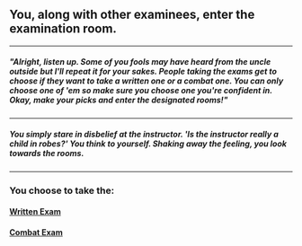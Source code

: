## You, along with other examinees, enter the examination room.

---
##### "Alright, listen up. Some of you fools may have heard from the uncle outside but I'll repeat it for your sakes. People taking the exams get to choose if they want to take a written one or a combat one. You can only choose one of 'em so make sure you choose one you're confident in. Okay, make your picks and enter the designated rooms!"

---
##### _You simply stare in disbelief at the instructor. 'Is the instructor really a child in robes?' You think to yourself. Shaking away the feeling, you look towards the rooms._

---
### You choose to take the:
#### [Written Exam](written-exam/written.md)
#### [Combat Exam](physical-exam/combat1.md)